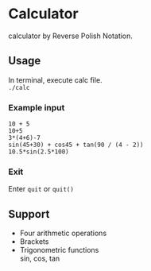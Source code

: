# Calculator
calculator by Reverse Polish Notation.

## Usage
In terminal, execute calc file.  
`./calc`  

### Example input
```
10 + 5
10+5
3*(4+6)-7
sin(45+30) + cos45 + tan(90 / (4 - 2))
10.5*sin(2.5*100)
```

### Exit
Enter `quit` or `quit()`

## Support

* Four arithmetic operations  
* Brackets  
* Trigonometric functions  
 sin, cos, tan

